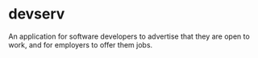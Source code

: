 # devserv
An application for software developers to advertise that they are open to work, and for employers to offer them jobs.
